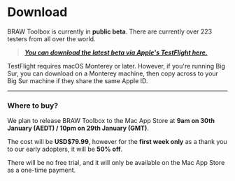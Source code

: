 # Download

BRAW Toolbox is currently in **public beta**. There are currently over 223 testers from all over the world.

> **_[You can download the latest beta via Apple's TestFlight here.](https://testflight.apple.com/join/dbWjWl8e)_**

TestFlight requires macOS Monterey or later. However, if you're running Big Sur, you can download on a Monterey machine, then copy across to your Big Sur machine if they share the same Apple ID.

---

### Where to buy?

We plan to release BRAW Toolbox to the Mac App Store at **9am on 30th January (AEDT) / 10pm on 29th January (GMT)**.

The cost will be **USD$79.99**, however for the **first week only** as a thank you to our early adopters, it will be **50% off**.

There will be no free trial, and it will only be available on the Mac App Store as a one-time payment.